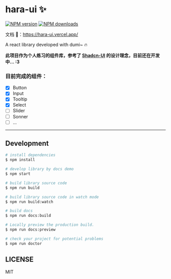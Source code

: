 # hara-ui ✨

[![NPM version](https://img.shields.io/npm/v/hara-ui.svg?style=flat)](https://npmjs.org/package/hara-ui)
[![NPM downloads](http://img.shields.io/npm/dm/hara-ui.svg?style=flat)](https://npmjs.org/package/hara-ui)

文档 🔗：https://hara-ui.vercel.app/

A react library developed with dumi~ 🔥

**此项目作为个人练习的组件库，参考了 [Shadcn-UI](https://ui.shadcn.com) 的设计理念，目前还在开发中... :3**

### 目前完成的组件：

- [x] Button
- [x] Input
- [x] Tooltip
- [x] Select
- [ ] Slider
- [ ] Sonner
- [ ] ...

---

## Development

```bash
# install dependencies
$ npm install

# develop library by docs demo
$ npm start

# build library source code
$ npm run build

# build library source code in watch mode
$ npm run build:watch

# build docs
$ npm run docs:build

# Locally preview the production build.
$ npm run docs:preview

# check your project for potential problems
$ npm run doctor
```

## LICENSE

MIT

